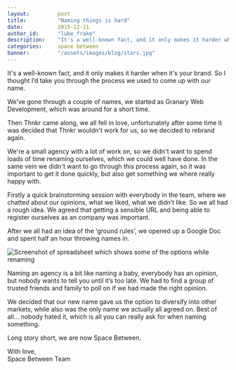 ```yaml
---
layout:         post
title:          "Naming things is hard"
date:           2015-12-11
author_id:      "luke_frake"
description:	"It's a well-known fact, and it only makes it harder when it's your brand. So I thought I’d take you through the process we used to come up with our name."
categories:     space between
banner:         "/assets/images/blog/stars.jpg"
---
```


It's a well-known fact, and it only makes it harder when it's your brand. So I thought I’d take you through the process we used to come up with our name.

We’ve gone through a couple of names, we started as Granary Web Development, which was around for a short time.

Then Thnkr came along, we all fell in love, unfortunately after some time it was decided that Thnkr wouldn't work for us, so we decided to rebrand again.

We're a small agency with a lot of work on, so we didn't want to spend loads of time renaming ourselves, which we could well have done. In the same vein we didn't want to go through this process again, so it was important to get it done quickly, but also get something we where really happy with.

Firstly a quick brainstorming session with everybody in the team, where we chatted about our opinions, what we liked, what we didn’t like. So we all had a rough idea. We agreed that getting a sensible URL and being able to register ourselves as an company was important.

After we all had an idea of the ‘ground rules’, we opened up a Google Doc and spent half an hour throwing names in.

<img src="http://i.imgsafe.org/43b22dc.png" title="Screenshot of spreadsheet which shows some of the options while renaming" alt="Screenshot of spreadsheet which shows some of the options while renaming" class="img img-vMargin">

Naming an agency is a bit like naming a baby, everybody has an opinion, but nobody wants to tell you until it’s too late. We had to find a group of trusted friends and family to poll on if we had made the right opinion.

We decided that our new name gave us the option to diversify into other markets, while also was the only name we actually all agreed on. Best of all... nobody hated it, which is all you can really ask for when naming something.

Long story short, we are now Space Between.

With love,<br/>
Space Between Team